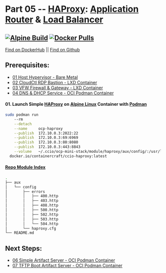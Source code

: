 # Part 05 -- [HAProxy]: [Application Router] & [Load Balancer] 
## [![Alpine Build](https://img.shields.io/github/workflow/status/containercraft/ccio-haproxy/DockerHubBuild/alpine?label=Alpine%20Build)](https://github.com/containercraft/ccio-haproxy/actions) [![Docker Pulls](https://img.shields.io/docker/pulls/containercraft/ccio-haproxy?label=DockerHub%20Pulls)](https://hub.docker.com/r/containercraft/ccio-haproxy)
[Find on DockerHub](https://hub.docker.com/r/containercraft/ccio-haproxy)  ||  [Find on Github](https://github.com/containercraft/ccio-haproxy)    
    
## Prerequisites:
  + [01 Host Hypervisor				- Bare Metal]
  + [02 CloudCtl RDP Bastion		- LXD Container]
  + [03 VFW Firewall & Gateway		- LXD Container]
  + [04 DNS & DHCP Service			- OCI Podman Container]
    
#### 01\. Launch Simple [HAProxy] on [Alpine Linux] Container with [Podman]
```sh
sudo podman run 
    --rm                                                                                    \
    --detach                                                                                \
    --name     ocp-haproxy                                                                  \
    --publish  172.10.0.3:2022:22                                                           \
    --publish  172.10.0.3:69:6969                                                           \
    --publish  172.10.0.3:80:8080                                                           \
    --publish  172.10.0.3:443:8843                                                          \
    --volume   ~/.ccio/ocp-mini-stack/module/haproxy/aux/config/:/usr/local/etc/haproxy/:ro \
  docker.io/containercraft/ccio-haproxy:latest
```
#### [Repo Module Index](/module/haproxy)
```sh
.
├── aux
│   └── config
│       ├── errors
│       │   ├── 400.http
│       │   ├── 403.http
│       │   ├── 408.http
│       │   ├── 500.http
│       │   ├── 502.http
│       │   ├── 503.http
│       │   └── 504.http
│       └── haproxy.cfg
└── README.md
```
    
## Next Steps:
  + [06 Simple Artifact Server		- OCI Podman Container]
  + [07 TFTP Boot Artifact Server	- OCI Podman Container]

<!-- Markdown link & img dfn's -->
[Podman]:https://podman.io
[HAProxy]:https://haproxy.org
[Alpine Linux]:https://alpinelinux.org/
[Load Balancer]:https://blog.openshift.com/an-open-source-load-balancer-for-openshift/
[Application Router]:https://blog.openshift.com/ocp-custom-routing/
[01 Host Hypervisor				- Bare Metal]:/module/host/README.md
[02 CloudCtl RDP Bastion		- LXD Container]:/module/cloudctl/README.md
[03 VFW Firewall & Gateway		- LXD Container]:/module/openwrt/README.md
[04 DNS & DHCP Service			- OCI Podman Container]:/module/dnsmasq/README.md
[05 Application Router Proxy	- OCI Podman Container]:/module/haproxy/README.md
[06 Simple Artifact Server		- OCI Podman Container]:/module/nginx/README.md
[07 TFTP Boot Artifact Server	- OCI Podman Container]:/module/tftpd/README.md
